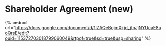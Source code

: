 # Shareholder Agreement (new)

{% embed url="https://docs.google.com/document/d/1IZAQeBojmXkjd_jtnJjNYUcaE8uoQrsE/edit?ouid=115372703018799060049&rtpof=true&sd=true&usp=sharing" %}
